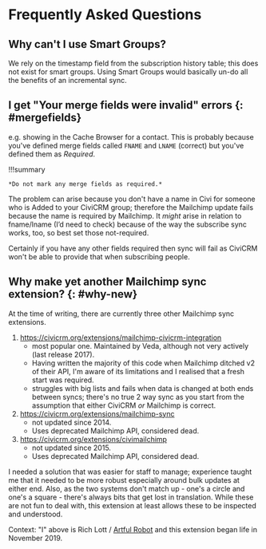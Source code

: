 # Frequently Asked Questions

## Why can't I use Smart Groups?

We rely on the timestamp field from the subscription history table; this
does not exist for smart groups. Using Smart Groups would basically un-do
all the benefits of an incremental sync.

## I get "Your merge fields were invalid" errors {: #mergefields}

e.g. showing in the Cache Browser for a contact. This is probably because you've defined merge fields called `FNAME` and `LNAME` (correct) but you've defined them as *Required*.

!!!summary

    *Do not mark any merge fields as required.*

The problem can arise because you don't have a name in Civi for someone who is Added to your CiviCRM group; therefore the Mailchimp update fails because the name is required by Mailchimp. It *might* arise in relation to fname/lname (I’d need to check) because of the way the subscribe sync works, too, so best set those not-required.

Certainly if you have any other fields required then sync will fail as CiviCRM won't be able to provide that when subscribing people.


## Why make yet another Mailchimp sync extension? {: #why-new}

At the time of writing, there are currently three other Mailchimp sync extensions.

1. <https://civicrm.org/extensions/mailchimp-civicrm-integration>
    - most popular one. Maintained by Veda, although not very actively (last release 2017).
    - Having written the majority of this code when Mailchimp ditched v2 of their API, I'm aware of its limitations and I realised that a fresh start was required.
    - struggles with big lists and fails when data is changed at both ends between syncs; there's no true 2 way sync as you start from the assumption that either CiviCRM *or* Mailchimp is correct.
2. <https://civicrm.org/extensions/mailchimp-sync>
    - not updated since 2014.
    - Uses deprecated Mailchimp API, considered dead.
3. <https://civicrm.org/extensions/civimailchimp>
    - not updated since 2015.
    - Uses deprecated Mailchimp API, considered dead.

I needed a solution that was easier for staff to manage; experience taught me that it needed to be more robust especially around bulk updates at either end. Also, as the two systems don't match up - one's a circle and one's a square - there's always bits that get lost in translation. While these are not fun to deal with, this extension at least allows these to be inspected and understood.

Context: "I" above is Rich Lott / [Artful Robot](https://artfulrobot.uk) and this extension began life in November 2019.
